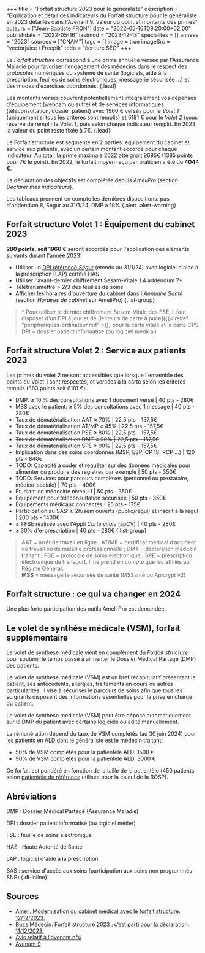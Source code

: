 +++
title = "Forfait structure 2023 pour le généraliste"
description = "Explication et détail des indicateurs du Forfait structure pour le généraliste en 2023 détaillés dans l'Avenant 9. Valeur du point et montants des primes"
auteurs = ["Jean-Baptiste FRON"]
date = "2022-05-16T09:20:00+02:00"
publishdate = "2022-05-16"
lastmod = "2023-12-13"
specialites = []
annees = "2023"
sources = ["CNAM"]
tags = []
image = true
imageSrc = "vectorjuice / Freepik"
todo = "écriture SEO"
+++

Le *Forfait structure* correspond à une prime annuelle versée par l'Assurance Maladie pour favoriser l'engagement des médecins dans le respect des protocoles numériques du système de santé (logiciels, aide à la prescription, feuilles de soins électroniques, messagerie sécurisée ...) et des modes d'exercices coordonnés.
{.lead}

Les montants versés couvrent potentiellement intégralement vos dépenses d'équipement (webcam ou autre) et de services informatiques (téléconsultation, dossier patient) avec 1960 € versés pour le *Volet 1* (uniquement si tous les critères sont remplis) et 6181 € pour le *Volet 2* (sous réserve de remplir le Volet 1, puis selon chaque indicateur rempli). En 2023, la valeur du point reste fixée à 7€.
{.lead}

Le Forfait structure est segmenté en 2 parties: équipement du cabinet et service aux patients, avec un certain montant accordé pour chaque indicateur. Au total, la prime maximale 2022 atteignait 9695€ (1385 points pour 7€ le point). En 2022, le forfait moyen reçu par praticien a été de **4044 €**.

La déclaration des objectifs est complétée depuis *AmeliPro* (section *Déclarer mes indicateurs*).

Les tableaux prennent en compte les dernières dispositions: pas d'addendum 8, Ségur au 31/1/24, DMP à 10%
{.alert .alert-warning}

## Forfait structure Volet 1 : Équipement du cabinet 2023

**280 points, soit 1960 €** seront accordés pour l'application des éléments suivants durant l'année 2023:

- Utiliser un [DPI référencé *Ségur*](https://industriels.esante.gouv.fr/segur-du-numerique-en-sante/solutions-referencees-segur) (étendu au 31/1/24) avec logiciel d'aide à la prescription (LAP) certifié HAS
- Utiliser l'avant-dernier chiffrement Sesam-Vitale 1.4 addendum 7*
- Télétransmettre > 2/3 des feuilles de soins
- Afficher les horaires d'ouverture du cabinet dans l'*Annuaire Santé* (section *Horaires de cabinet* sur AmeliPro)
{.list-group}

> \* Pour utiliser le dernier chiffrement Sesam-Vitale des FSE, il faut disposer d'un DPI à jour et de [lecteurs de carte à puce]({{< relref "peripheriques-ordinateur.md" >}}) pour la carte vitale et la carte CPS  
DPI = dossier patient informatisé (ou logiciel médical)

## Forfait structure Volet 2 : Service aux patients 2023

Les primes du volet 2 ne sont accessibles que lorsque l'ensemble des points du Volet 1 sont respectés, et versées à la carte selon les critères remplis (883 points soit 6181 €):

- DMP: ≥ 10 % des consultations avec 1 document versé | 40 pts - 280€
- MSS avec le patient: ≥ 5% des consultations avec 1 message | 40 pts - 280€
- Taux de dématérialisation AAT ≥ 70% | 22,5 pts - 157,5€
- Taux de dématérialisation AT/MP ≥ 45% | 22,5 pts - 157,5€
- Taux de dématérialisation PSE ≥ 80% | 22,5 pts - 157,5€
- ~~Taux de dématérialisation DMT ≥ 90% | 22,5 pts - 157,5€~~
- Taux de dématérialisation SPE ≥ 90% | 22,5 pts - 157,5€
- Implication dans des soins coordonnés (MSP, ESP, CPTS, RCP ...) | 120 pts - 840€
- TODO: Capacité à coder et requêter sur des données médicales pour alimenter ou produire des registres par exemple | 50 pts - 350€
- TODO: Services pour parcours complexes (personnel ou prestataire, médico-sociale) | 70 pts - 490€
- Étudiant en médecine niveau 1 | 50 pts - 350€
- Équipement pour téléconsultation sécurisée | 50 pts - 350€
- Équipements médicaux connectés | 25 pts - 175€
- Participation au SAS: ≥ 2h/sem ouverts (public/régul) et inscrit à la régul | 200 pts - 1400€
- ≥ 1 FSE réalisée avec l'Appli *Carte vitale* (apCV) | 40 pts - 280€
- ≥ 30% d'e-prescription | 40 pts - 280€
{.list-group}

> AAT = arrêt de travail en ligne ; AT/MP = certificat médical d’accident de travail ou de maladie professionnelle ; DMT = déclaration médecin traitant ; PSE = protocole de soins électronique ; SPE = prescription électronique de transport. Il ne prend en compte que les affiliés au Régime Général.  
**MSS** = messagerie sécurisée de santé (MSSanté ou Apicrypt v2)

## Forfait structure : ce qui va changer en 2024

Une plus forte participation des outils Ameli Pro est demandée.

## Le volet de synthèse médicale (VSM), forfait supplémentaire

Le volet de synthèse médicale vient en complément du *Forfait structure* pour soutenir le temps passé à alimenter le Dossier Médical Partagé (DMP) des patients.

Le volet de synthèse médicale (VSM) est un bref récapitulatif présentant le patient, ses antécédents, allergies, traitements en cours ou autres particularités. Il vise à sécuriser le parcours de soins afin que tous les soignants disposent des informations essentielles pour la prise en charge du patient.

Le volet de synthèse médicale (VSM) peut être déposé automatiquement sur le DMP du patient avec certains logiciels ou édité manuellement.

La rémunération dépend du taux de VSM complétés (au 30 juin 2024) pour les patients en ALD dont le généraliste est le médecin traitant:

- 50% de VSM complétés pour la patientèle ALD: 1500 €
- 90% de VSM complétés pour la patientèle ALD: 3000 €

Ce forfait est pondéré en fonction de la taille de la patientèle (450 patients selon [patientèle de référence](https://www.legifrance.gouv.fr/jorf/id/JORFTEXT000031249985) utilisée pour la calcul de la ROSP).

## Abréviations

DMP
: Dossier Médical Partagé (Assurance Maladie)

DPI
: dossier patient informatisé (ou logiciel métier)

FSE
: feuille de soins électronique

HAS
: Haute Autorité de Santé

LAP
: logiciel d'aide à la prescription

SAS
: service d'accès aux soins (participation aux soins non programmés SNP)
{.dl-inline}

## Sources

- [Ameli. Modernisation du cabinet médical avec le forfait structure. 12/12/2023.](https://www.ameli.fr/paris/medecin/exercice-liberal/vie-cabinet/aides-financieres/modernisation-cabinet)
- [Buzz Médecin. Forfait structure 2023 : c’est parti pour la déclaration. 11/12/2023.](https://comparatif-logiciels-medicaux.fr/actualite/forfait-structure-2023-cest-parti-pour-la-declaration)
- [Avis relatif à l'avenant n°4](https://www.legifrance.gouv.fr/jorf/id/JORFTEXT000046363095)
- [Avenant 9](https://www.legifrance.gouv.fr/jorf/id/JORFTEXT000044097701)
